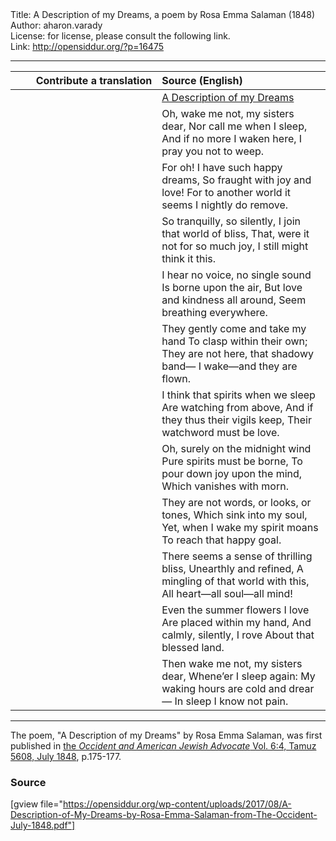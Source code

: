 <html>
<head></head>
<body>
Title: A Description of my Dreams, a poem by Rosa Emma Salaman (1848)<br />
Author: aharon.varady<br />
License: for license, please consult the following link.<br />
Link: <a href="http://opensiddur.org/?p=16475">http://opensiddur.org/?p=16475</a>
<p />
<hr />

<table style="margin-left: auto;margin-right: auto;" class="draggable">
<thead><tr><th id="x" style="text-align: right;">Contribute a translation</th><th style="text-align: left;">Source (English)</th></tr></thead>
<tbody>
<tr><td style="vertical-align:top;" width="46%">
<div class="liturgy"><span lang="he">

</span></div></td>
 
<td style="vertical-align:top;" width="53%">
<div class="english">
<u>
A Description of my Dreams</u>
</div></td></tr>


<tr><td style="vertical-align:top;" width="46%">
<div class="liturgy"><span lang="he">

</span></div></td>
 
<td style="vertical-align:top;" width="53%">
<div class="english">
Oh, wake me not, my sisters dear, 
   Nor call me when I sleep, 
And if no more I waken here, 
   I pray you not to weep.
</div></td></tr>


<tr><td style="vertical-align:top;" width="46%">
<div class="liturgy"><span lang="he">

</span></div></td>
 
<td style="vertical-align:top;" width="53%">
<div class="english">
For oh! I have such happy dreams, 
   So fraught with joy and love! 
For to another world it seems
   I nightly do remove.
</div></td></tr>


<tr><td style="vertical-align:top;" width="46%">
<div class="liturgy"><span lang="he">

</span></div></td>
 
<td style="vertical-align:top;" width="53%">
<div class="english">
So tranquilly, so silently,
   I join that world of bliss,
That, were it not for so much joy,
   I still might think it this.
</div></td></tr>


<tr><td style="vertical-align:top;" width="46%">
<div class="liturgy"><span lang="he">

</span></div></td>
 
<td style="vertical-align:top;" width="53%">
<div class="english">
I hear no voice, no single sound
   Is borne upon the air,
But love and kindness all around,
   Seem breathing everywhere.
</div></td></tr>


<tr><td style="vertical-align:top;" width="46%">
<div class="liturgy"><span lang="he">

</span></div></td>
 
<td style="vertical-align:top;" width="53%">
<div class="english">
They gently come and take my hand
   To clasp within their own;
They are not here, that shadowy band—
   I wake—and they are flown.
</div></td></tr>


<tr><td style="vertical-align:top;" width="46%">
<div class="liturgy"><span lang="he">

</span></div></td>
 
<td style="vertical-align:top;" width="53%">
<div class="english">
I think that spirits when we sleep
   Are watching from above,
And if they thus their vigils keep,
   Their watchword must be love.
</div></td></tr>


<tr><td style="vertical-align:top;" width="46%">
<div class="liturgy"><span lang="he">

</span></div></td>
 
<td style="vertical-align:top;" width="53%">
<div class="english">
Oh, surely on the midnight wind
   Pure spirits must be borne,
To pour down joy upon the mind,
   Which vanishes with morn.
</div></td></tr>


<tr><td style="vertical-align:top;" width="46%">
<div class="liturgy"><span lang="he">

</span></div></td>
 
<td style="vertical-align:top;" width="53%">
<div class="english">
They are not words, or looks, or tones,
   Which sink into my soul,
Yet, when I wake my spirit moans
   To reach that happy goal.
</div></td></tr>


<tr><td style="vertical-align:top;" width="46%">
<div class="liturgy"><span lang="he">

</span></div></td>
 
<td style="vertical-align:top;" width="53%">
<div class="english">
There seems a sense of thrilling bliss,
   Unearthly and refined,
A mingling of that world with this,
   All heart—all soul—all mind!
</div></td></tr>


<tr><td style="vertical-align:top;" width="46%">
<div class="liturgy"><span lang="he">

</span></div></td>
 
<td style="vertical-align:top;" width="53%">
<div class="english">
Even the summer flowers I love
   Are placed within my hand,
And calmly, silently, I rove
   About that blessed land.
</div></td></tr>


<tr><td style="vertical-align:top;" width="46%">
<div class="liturgy"><span lang="he">

</span></div></td>
 
<td style="vertical-align:top;" width="53%">
<div class="english">
Then wake me not, my sisters dear,
   Whene’er I sleep again:
My waking hours are cold and drear—
   In sleep I know not pain.
</div></td></tr>
</tbody></table>

<hr />

The poem, "A Description of my Dreams" by Rosa Emma Salaman, was first published in <a href="http://web.nli.org.il/sites/JPress/English/Pages/The-Occident-and-American-Jewish-Advocate.aspx">the <em>Occident and American Jewish Advocate</em> Vol. 6:4, Tamuz 5608, July 1848</a>, p.175-177.

<h3>Source</h3>

[gview file="https://opensiddur.org/wp-content/uploads/2017/08/A-Description-of-My-Dreams-by-Rosa-Emma-Salaman-from-The-Occident-July-1848.pdf"]
</body>
</html>